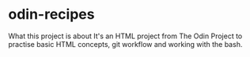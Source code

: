 # odin-recipes

What this project is about
    It's an HTML project from The Odin Project to practise basic HTML concepts,
    git workflow and working with the bash.
